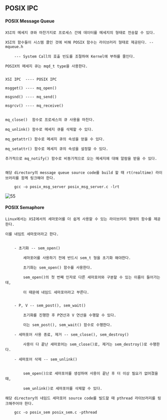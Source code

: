 ## POSIX IPC 

#### POSIX Message Queue 

	XSI의 메세지 큐와 마찬가지로 프로세스 간에 데이터를 메세지의 형태로 전송할 수 있다. 

	XSI의 함수들이 시스템 콜인 것에 비해 POSIX 함수는 라이브러리 형태로 제공된다. -- mqueue.h

		--- System Call의 호출 빈도를 조절하여 Kernel에 부하를 줄인다.

	POSIX의 메세지 큐는 mqd_t type을 사용한다.


	XSI IPC  ---- POSIX IPC

	msgget() ---- mq_open()

	msgsnd() ---- mq_send()

	msgrcv() ---- mq_receive()


	mq_close()  함수로 프로세스의 큐 사용을 마친다.

	mq_unlink() 함수로 메세지 큐를 삭제할 수 있다. 
			
	mq_getattr() 함수로 메세지 큐의 속성을 얻을 수 있다.

	mq_setattr() 함수로 메세지 큐의 속성을 설정할 수 있다.

	추가적으로 mq_notify() 함수로 비동기적으로 오는 메세지에 대해 알람을 받을 수 있다. 

	
	해당 directory의 message queue source code를 build 할 때 rt(realtime) 라이브러리를 함께 링크해야 한다.

		gcc -o posix_msg_server posix_msg_server.c -lrt

![55](https://user-images.githubusercontent.com/59076451/128531377-7d732cb5-178c-4bd7-ac3c-499e411f05a4.PNG)
	
#### POSIX Semaphore

	Linux에서는 XSI에서의 세마포어를 더 쉽게 사용할 수 있는 라이브러리 형태의 함수를 제공한다.

	이를 네임트 세마포어라고 한다.


		- 초기화 -- sem_open()
	
			세마포어를 사용하기 전에 반드시 sem_t 형을 초기화 해야한다.
	
			초기화는 sem_open() 함수를 사용한다.

			sem_open()의 첫 번째 인자로 다른 세마포어와 구분할 수 있는 이름이 들어가는데, 

			이 때문에 네임드 세마포어라고 부른다. 

		
		- P, V -- sem_post(), sem_wait()

			초기화를 진행한 후 P연산과 V 연산을 수행할 수 있다.

			이는 sem_post(), sem_wait() 함수로 수행한다.

		- 세마포어 사용 종료, 제거 -- sem_close(), sem_destroy()

			사용이 다 끝난 세마포어는 sem_close()로, 제거는 sem_destroy()로 수행한다.

		- 세마포어 삭제 -- sem_unlink()


			sem_open()으로 세마포어를 생성하여 사용이 끝난 후 더 이상 필요가 없어졌을 때, 

			sem_unlink()로 세마포어를 삭제할 수 있다.

	해당 directory의 네임드 세마포어 source code를 빌드할 때 pthread 라이브러리를 링크해주어야 한다.

		gcc -o posix_sem posix_sem.c -pthread


		
